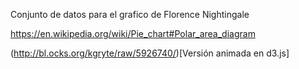 Conjunto de datos para el grafico de Florence Nightingale

https://en.wikipedia.org/wiki/Pie_chart#Polar_area_diagram

(http://bl.ocks.org/kgryte/raw/5926740/)[Versión animada en d3.js]



